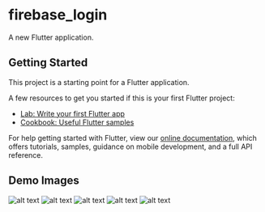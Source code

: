 # firebase_login

A new Flutter application.

## Getting Started

This project is a starting point for a Flutter application.

A few resources to get you started if this is your first Flutter project:

- [Lab: Write your first Flutter app](https://flutter.dev/docs/get-started/codelab)
- [Cookbook: Useful Flutter samples](https://flutter.dev/docs/cookbook)

For help getting started with Flutter, view our
[online documentation](https://flutter.dev/docs), which offers tutorials,
samples, guidance on mobile development, and a full API reference.

## Demo Images

![alt text](demo/LoginPage.PNG)
![alt text](demo/SignUpPage.PNG)
![alt text](demo/HomePage.PNG)
![alt text](demo/ExplorePage.PNG)
![alt text](demo/ErrorMessage.PNG)



